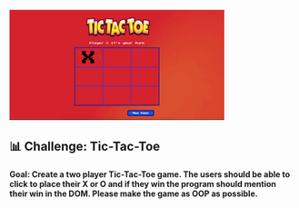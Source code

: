 <img src = "tic.gif" width= 75%>

## 📊 Challenge: Tic-Tac-Toe

#### Goal: Create a two player Tic-Tac-Toe game. The users should be able to click to place their X or O and if they win the program should mention their win in the DOM. Please make the game as OOP as possible.

